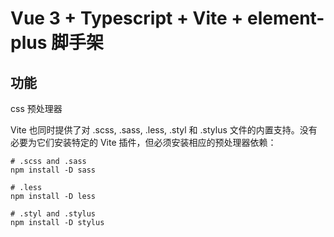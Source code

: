 # Vue 3 + Typescript + Vite + element-plus 脚手架

## 功能

css 预处理器

 Vite 也同时提供了对 .scss, .sass, .less, .styl 和 .stylus 文件的内置支持。没有必要为它们安装特定的 Vite 插件，但必须安装相应的预处理器依赖：

 ```
# .scss and .sass
npm install -D sass

# .less
npm install -D less

# .styl and .stylus
npm install -D stylus
```